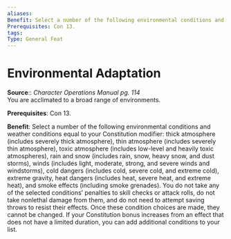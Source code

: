 ```yaml
---
aliases: 
Benefit: Select a number of the following environmental conditions and weather conditions equal to your Constitution modifier......
Prerequisites: Con 13.
tags: 
Type: General Feat
---
```


# Environmental Adaptation

**Source**:: _Character Operations Manual pg. 114_  
You are acclimated to a broad range of environments.

**Prerequisites**: Con 13.

**Benefit**: Select a number of the following environmental conditions and weather conditions equal to your Constitution modifier: thick atmosphere (includes severely thick atmosphere), thin atmosphere (includes severely thin atmosphere), toxic atmosphere (includes low-level and heavily toxic atmospheres), rain and snow (includes rain, snow, heavy snow, and dust storms), winds (includes light, moderate, strong, and severe winds and windstorms), cold dangers (includes cold, severe cold, and extreme cold), extreme gravity, heat dangers (includes heat, severe heat, and extreme heat), and smoke effects (including smoke grenades). You do not take any of the selected conditions’ penalties to skill checks or attack rolls, do not take nonlethal damage from them, and do not need to attempt saving throws to resist their effects. Once these condition choices are made, they cannot be changed. If your Constitution bonus increases from an effect that does not have a limited duration, you can add additional conditions to your list.
